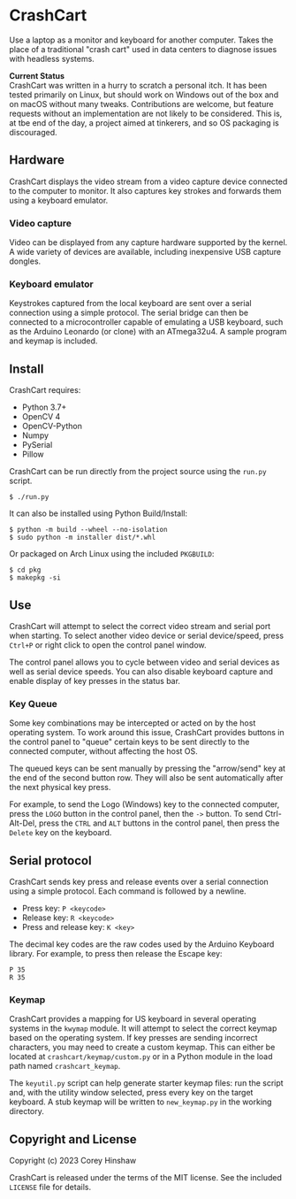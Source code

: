 # CrashCart

Use a laptop as a monitor and keyboard for another computer. Takes the place of
a traditional "crash cart" used in data centers to diagnose issues with headless
systems.

**Current Status**  
CrashCart was written in a hurry to scratch a personal itch. It has been tested
primarily on Linux, but should work on Windows out of the box and on macOS
without many tweaks. Contributions are welcome, but feature requests without
an implementation are not likely to be considered. This is, at tbe end of the
day, a project aimed at tinkerers, and so OS packaging is discouraged.

## Hardware

CrashCart displays the video stream from a video capture device connected to the
computer to monitor. It also captures key strokes and forwards them using a
keyboard emulator. 

### Video capture

Video can be displayed from any capture hardware supported by the kernel. A wide
variety of devices are available, including inexpensive USB capture dongles.

### Keyboard emulator

Keystrokes captured from the local keyboard are sent over a serial connection
using a simple protocol. The serial bridge can then be connected to a
microcontroller capable of emulating a USB keyboard, such as the Arduino
Leonardo (or clone) with an ATmega32u4. A sample program and keymap is
included.

## Install

CrashCart requires:

  * Python 3.7+
  * OpenCV 4
  * OpenCV-Python
  * Numpy
  * PySerial
  * Pillow

CrashCart can be run directly from the project source using the `run.py` script.

    $ ./run.py

It can also be installed using Python Build/Install:

    $ python -m build --wheel --no-isolation
    $ sudo python -m installer dist/*.whl

Or packaged on Arch Linux using the included `PKGBUILD`:

    $ cd pkg
    $ makepkg -si

## Use

CrashCart will attempt to select the correct video stream and serial port
when starting. To select another video device or serial device/speed, press
`Ctrl+P` or right click to open the control panel window.

The control panel allows you to cycle between video and serial devices as
well as serial device speeds. You can also disable keyboard capture and
enable display of key presses in the status bar.

### Key Queue

Some key combinations may be intercepted or acted on by the host operating
system. To work around this issue, CrashCart provides buttons in the control
panel to "queue" certain keys to be sent directly to the connected computer,
without affecting the host OS.

The queued keys can be sent manually by pressing the "arrow/send" key at the
end of the second button row. They will also be sent automatically after the
next physical key press.

For example, to send the Logo (Windows) key to the connected computer, press
the `LOGO` button in the control panel, then the `->` button. To send
Ctrl-Alt-Del, press the `CTRL` and `ALT` buttons in the control panel, then
press the `Delete` key on the keyboard.

## Serial protocol

CrashCart sends key press and release events over a serial connection using a
simple protocol. Each command is followed by a newline.

  * Press key: `P <keycode>`
  * Release key: `R <keycode>`
  * Press and release key: `K <key>`

The decimal key codes are the raw codes used by the Arduino Keyboard library.
For example, to press then release the Escape key:

    P 35
    R 35

### Keymap

CrashCart provides a mapping for US keyboard in several operating systems in
the `kwymap` module. It will attempt to select the correct keymap based on the
operating system. If key presses are sending incorrect characters, you may need
to create a custom keymap. This can either be located at
`crashcart/keymap/custom.py` or in a Python module in the load path named
`crashcart_keymap`. 

The `keyutil.py` script can help generate starter keymap files: run the script
and, with the utility window selected, press every key on the target keyboard.
A stub keymap will be written to `new_keymap.py` in the working directory.

## Copyright and License

Copyright (c) 2023 Corey Hinshaw  

CrashCart is released under the terms of the MIT license. See the included
`LICENSE` file for details.
